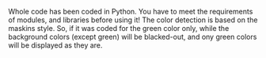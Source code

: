 Whole code has been coded in Python. You have to meet the requirements of modules, and libraries before using it!
The color detection is based on the maskins style. So, if it was coded for the green color only, while the background colors (except green)
will be blacked-out, and ony green colors will be displayed as they are.
